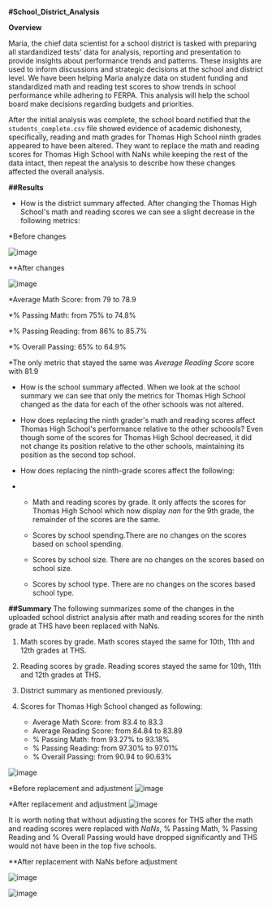 **#School_District_Analysis**

**Overview** 

Maria, the chief data scientist for a school district is tasked with preparing all stardandized tests' data for analysis, reporting and presentation to provide insights about performance trends and patterns. These insights are used to inform discussions and strategic decisions at the school and district level. We have been helping Maria analyze data  on student funding and standardized math and reading test scores to show trends in school performance while adhering to FERPA. This analysis will help the school board make decisions regarding budgets and priorities.

After the initial analysis was complete, the school board notified that the `students_complete.csv` file showed evidence of academic dishonesty, specifically, reading and math grades for Thomas High School ninth grades appeared to have been altered. They want to replace  the math and reading scores for Thomas High School with NaNs while keeping the rest of the data intact, then repeat the analysis to describe how these changes affected the overall analysis.

**##Results**
- How is the district summary affected. After changing the Thomas High School's math and reading scores we can see a slight decrease in the following metrics:


*Before changes

![image](https://user-images.githubusercontent.com/104289098/171316685-188c262c-f9fc-4e7a-9401-0569490b87c7.png) 

**After changes

![image](https://user-images.githubusercontent.com/104289098/171316929-fc2f12fd-caa1-47cd-a8f5-bfe5173b2ee1.png) 


 *Average Math Score: from 79 to 78.9
 
 *% Passing Math: from 75% to 74.8%
 
 *% Passing Reading: from 86% to 85.7%

 *% Overall Passing: 65% to 64.9%
 
 *The only metric that stayed the same was *Average Reading Score* score with 81.9


- How is the school summary affected.
When we look at the school summary we can see that only the metrics for Thomas High School changed as the data for each of the other schools was not altered.

- How does replacing the ninth grader's math and reading scores affect Thomas High School's performance relative to the other schoools?
 Even though some of the scores for Thomas High School decreased, it did not change its position relative to the other schools, maintaining its position as the second top school.

- How does replacing the ninth-grade scores affect the following: 
- 
  - Math and reading scores by grade. It only affects the scores for Thomas High School which now display *nan* for the 9th grade, the remainder of the scores are the      same.
  
  - Scores by school spending.There are no changes on the scores based on school spending.
  
  - Scores by school size. There are no changes on the scores based on school size.
  
  - Scores by school type. There are no changes on the scores based school type.
  

**##Summary**
The following summarizes some of the  changes in the uploaded school district analysis after math and reading scores for the ninth grade at THS have been replaced with NaNs.

1. Math scores by grade. Math scores stayed the same for 10th, 11th and 12th grades at THS.

2. Reading scores by grade. Reading scores stayed the same for 10th, 11th and 12th grades at THS.

3. District summary as mentioned previously.

4. Scores for Thomas High School changed as following:

   - Average Math Score: from 83.4 to 83.3
   - Average Reading Score: from 84.84 to 83.89
   - % Passing Math: from 93.27% to 93.18%
   - % Passing Reading: from 97.30% to 97.01%
   - % Overall Passing: from 90.94 to 90.63%


![image](https://user-images.githubusercontent.com/104289098/171767820-00307f5c-6f18-41ea-9543-ae2243ca5ce5.png)

*Before replacement and adjustment
![image](https://user-images.githubusercontent.com/104289098/171767939-d0ea233b-ab34-46a2-ae7e-74197900cea4.png) 

*After replacement and adjustment
![image](https://user-images.githubusercontent.com/104289098/171767882-eab710e5-d66c-4b63-85c7-1a68f1bc9fff.png) 



It is worth noting that without adjusting the scores for THS after the math and reading scores were replaced with *NaNs*, % Passing Math, % Passing Reading and % Overall Passing would have dropped significantly and THS would not have been in the top five schools.



**After replacement with NaNs before adjustment

![image](https://user-images.githubusercontent.com/104289098/171768188-907f7546-4787-4370-a1cd-baa4955a1c01.png)

![image](https://user-images.githubusercontent.com/104289098/171768220-d9f63add-dce9-4e70-a627-cd85d3d5e1a8.png)


